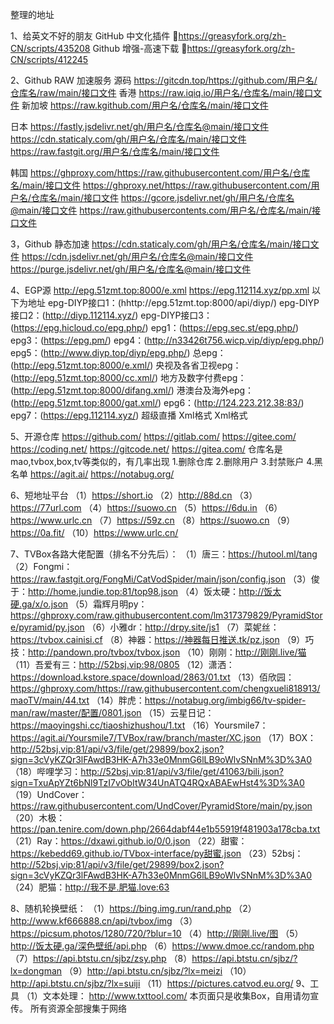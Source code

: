 整理的地址

1、给英文不好的朋友
GitHub 中文化插件 🔰https://greasyfork.org/zh-CN/scripts/435208
Github 增强-高速下载 🔰https://greasyfork.org/zh-CN/scripts/412245

2、Github RAW 加速服务
源码 https://gitcdn.top/https://github.com/用户名/仓库名/raw/main/接口文件
香港 https://raw.iqiq.io/用户名/仓库名/main/接口文件
新加坡 https://raw.kgithub.com/用户名/仓库名/main/接口文件

日本
https://fastly.jsdelivr.net/gh/用户名/仓库名@main/接口文件
https://cdn.staticaly.com/gh/用户名/仓库名/main/接口文件
https://raw.fastgit.org/用户名/仓库名/main/接口文件

韩国
https://ghproxy.com/https://raw.githubusercontent.com/用户名/仓库名/main/接口文件
https://ghproxy.net/https://raw.githubusercontent.com/用户名/仓库名/main/接口文件
https://gcore.jsdelivr.net/gh/用户名/仓库名@main/接口文件
https://raw.githubusercontents.com/用户名/仓库名/main/接口文件

3，Github 静态加速
https://cdn.staticaly.com/gh/用户名/仓库名/main/接口文件
https://cdn.jsdelivr.net/gh/用户名/仓库名@main/接口文件
https://purge.jsdelivr.net/gh/用户名/仓库名@main/接口文件

4、EGP源
http://epg.51zmt.top:8000/e.xml
https://epg.112114.xyz/pp.xml
以下为地址
epg-DIYP接口1：(hhttp://epg.51zmt.top:8000/api/diyp/)
epg-DIYP接口2：(http://diyp.112114.xyz/)
epg-DIYP接口3：(https://epg.hicloud.co/epg.php/)
epg1：(https://epg.sec.st/epg.php/)
epg3：(https://epg.pm/)
epg4：(http://n33426t756.wicp.vip/diyp/epg.php/)
epg5：(http://www.diyp.top/diyp/epg.php/)
总epg：(http://epg.51zmt.top:8000/e.xml/)
央视及各省卫视epg：(http://epg.51zmt.top:8000/cc.xml/)
地方及数字付费epg：(http://epg.51zmt.top:8000/difang.xml/)
港澳台及海外epg：(http://epg.51zmt.top:8000/gat.xml/)
epg6：(http://124.223.212.38:83/)
epg7：(https://epg.112114.xyz/)
超级直播
Xml格式
Xml格式

5、开源仓库
https://github.com/
https://gitlab.com/
https://gitee.com/
https://coding.net/
https://gitcode.net/
https://gitea.com/   仓库名是 mao,tvbox,box,tv等类似的，有几率出现 1.删除仓库 2.删除用户 3.封禁账户 4.黑名单
https://agit.ai/
https://notabug.org/

6、短地址平台
（1）https://short.io
（2）http://88d.cn
（3）https://77url.com
（4）https://suowo.cn
（5）https://6du.in
（6）https://www.urlc.cn
（7）https://59z.cn
（8）https://suowo.cn
（9）https://0a.fit/
（10）https://www.urlc.cn/

7、TVBox各路大佬配置（排名不分先后）：
（1）唐三：https://hutool.ml/tang
（2）Fongmi：https://raw.fastgit.org/FongMi/CatVodSpider/main/json/config.json
（3）俊于：http://home.jundie.top:81/top98.json
（4）饭太硬：http://饭太硬.ga/x/o.json
（5）霜辉月明py：https://ghproxy.com/raw.githubusercontent.com/lm317379829/PyramidStore/pyramid/py.json
（6）小雅dr：http://drpy.site/js1
（7）菜妮丝：https://tvbox.cainisi.cf
（8）神器：https://神器每日推送.tk/pz.json
（9）巧技：http://pandown.pro/tvbox/tvbox.json
（10）刚刚：http://刚刚.live/猫
（11）吾爱有三：http://52bsj.vip:98/0805
（12）潇洒：https://download.kstore.space/download/2863/01.txt
（13）佰欣园：https://ghproxy.com/https://raw.githubusercontent.com/chengxueli818913/maoTV/main/44.txt
（14）胖虎：https://notabug.org/imbig66/tv-spider-man/raw/master/配置/0801.json
（15）云星日记：https://maoyingshi.cc/tiaoshizhushou/1.txt
（16）Yoursmile7：https://agit.ai/Yoursmile7/TVBox/raw/branch/master/XC.json
（17）BOX：http://52bsj.vip:81/api/v3/file/get/29899/box2.json?sign=3cVyKZQr3lFAwdB3HK-A7h33e0MnmG6lLB9oWlvSNnM%3D%3A0
（18）哔哩学习：http://52bsj.vip:81/api/v3/file/get/41063/bili.json?sign=TxuApYZt6bNl9TzI7vObItW34UnATQ4RQxABAEwHst4%3D%3A0
（19）UndCover：https://raw.githubusercontent.com/UndCover/PyramidStore/main/py.json
（20）木极：https://pan.tenire.com/down.php/2664dabf44e1b55919f481903a178cba.txt
（21）Ray：https://dxawi.github.io/0/0.json
（22）甜蜜：https://kebedd69.github.io/TVbox-interface/py甜蜜.json
（23）52bsj：http://52bsj.vip:81/api/v3/file/get/29899/box2.json?sign=3cVyKZQr3lFAwdB3HK-A7h33e0MnmG6lLB9oWlvSNnM%3D%3A0
（24）肥猫：http://我不是.肥猫.love:63

8、随机轮换壁纸：
（1）https://bing.img.run/rand.php
（2）http://www.kf666888.cn/api/tvbox/img
（3）https://picsum.photos/1280/720/?blur=10
（4）http://刚刚.live/图
（5）http://饭太硬.ga/深色壁纸/api.php
（6）https://www.dmoe.cc/random.php
（7）https://api.btstu.cn/sjbz/zsy.php
（8）https://api.btstu.cn/sjbz/?lx=dongman
（9）http://api.btstu.cn/sjbz/?lx=meizi
（10）http://api.btstu.cn/sjbz/?lx=suiji
（11）https://pictures.catvod.eu.org/
9、工具
（1）文本处理： http://www.txttool.com/
本页面只是收集Box，自用请勿宣传。
所有资源全部搜集于网络
